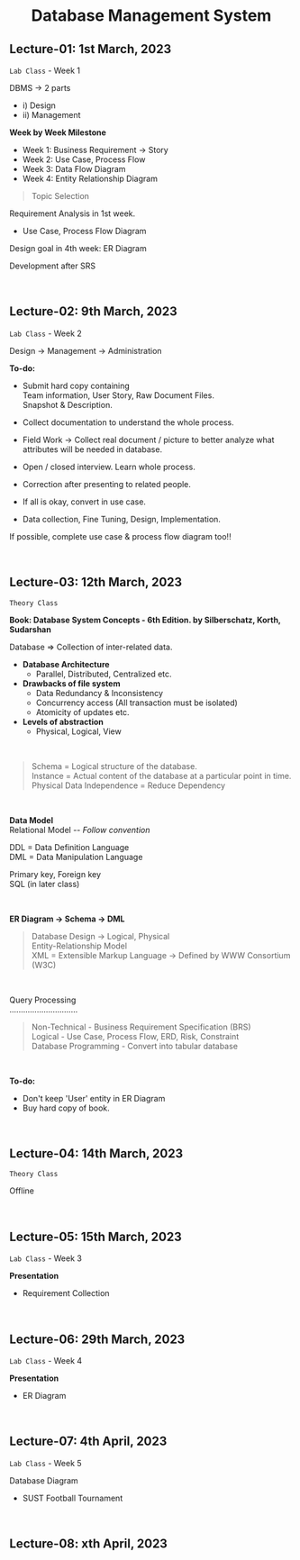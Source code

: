 <h1 align="center">Database Management System</h1>

<h2>Lecture-01: 1st March, 2023</h2>

`Lab Class` - Week 1

DBMS -> 2 parts
- i) Design
- ii) Management

**Week by Week Milestone**
- Week 1: Business Requirement -> Story
- Week 2: Use Case, Process Flow
- Week 3: Data Flow Diagram
- Week 4: Entity Relationship Diagram

>Topic Selection

Requirement Analysis in 1st week. 
- Use Case, Process Flow Diagram

Design goal in 4th week: ER Diagram

Development after SRS

<br><h2>Lecture-02: 9th March, 2023</h2>

`Lab Class` - Week 2

Design -> Management -> Administration

**To-do:** 
- Submit hard copy containing<br> Team information, User Story, Raw Document Files.<br> Snapshot & Description.
- Collect documentation to understand the whole process.
- Field Work -> Collect real document / picture to better analyze what attributes will be needed in database.

- Open / closed interview. Learn whole process.
- Correction after presenting to related people.
- If all is okay, convert in use case.
- Data collection, Fine Tuning, Design, Implementation.


If possible, complete use case & process flow diagram too!!

<br><h2>Lecture-03: 12th March, 2023</h2>

`Theory Class`

**Book: Database System Concepts - 6th Edition. by Silberschatz, Korth, Sudarshan**

Database => Collection of inter-related data.

- **Database Architecture**
    - Parallel, Distributed, Centralized etc.
- **Drawbacks of file system**
    - Data Redundancy & Inconsistency
    - Concurrency access (All transaction must be isolated)
    - Atomicity of updates etc.
- **Levels of abstraction**
    - Physical, Logical, View

<br>
<blockquote>
Schema = Logical structure of the database.<br>
Instance = Actual content of the database at a particular point in time.<br>
Physical Data Independence = Reduce Dependency
</blockquote><br>

**Data Model**<br>
Relational Model -- *Follow convention*

DDL = Data Definition Language<br>
DML = Data Manipulation Language

Primary key, Foreign key<br>
SQL (in later class)

<br>

**ER Diagram -> Schema -> DML**

<blockquote>
Database Design
-> Logical, Physical<br>
Entity-Relationship Model<br>
XML = Extensible Markup Language
-> Defined by WWW Consortium (W3C)

</blockquote><br>

Query Processing<br>
..............................

<blockquote>
Non-Technical - Business Requirement Specification (BRS)<br>
Logical - Use Case, Process Flow, ERD, Risk, Constraint<br>
Database Programming - Convert into tabular database
</blockquote><br>

**To-do:** 
- Don't keep 'User' entity in ER Diagram
- Buy hard copy of book.

<br><h2>Lecture-04: 14th March, 2023</h2>

`Theory Class`

Offline

<br><h2>Lecture-05: 15th March, 2023</h2>

`Lab Class` - Week 3

**Presentation**
- Requirement Collection 

<br><h2>Lecture-06: 29th March, 2023</h2>

`Lab Class` - Week 4

**Presentation**
- ER Diagram

<br><h2>Lecture-07: 4th April, 2023</h2>

`Lab Class` - Week 5

Database Diagram
- SUST Football Tournament

<br><h2>Lecture-08: xth April, 2023</h2>